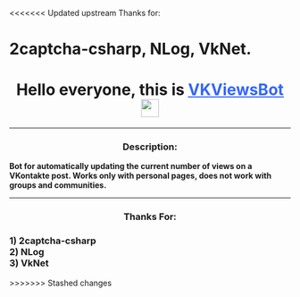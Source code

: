 <<<<<<< Updated upstream
Thanks for:

2captcha-csharp,
NLog,
VkNet.
=======
<h1 align="center">Hello everyone, this is <span style="text-decoration: underline;"><span style="color: #3366ff; text-decoration: underline;">VKViewsBot</span></span> <img src="https://github.com/blackcater/blackcater/raw/main/images/Hi.gif" height="32" /></h1>
<hr />
<h3 align="center">Description:</h3>
<p><strong>Bot for automatically updating the current number of views on a VKontakte post. Works only with personal pages, does not work with groups and communities.</strong></p>
<hr />
<h3 align="center">Thanks For:</h3>
<h3>1) 2captcha-csharp<br />2) NLog<br />3) VkNet</h3>
>>>>>>> Stashed changes
